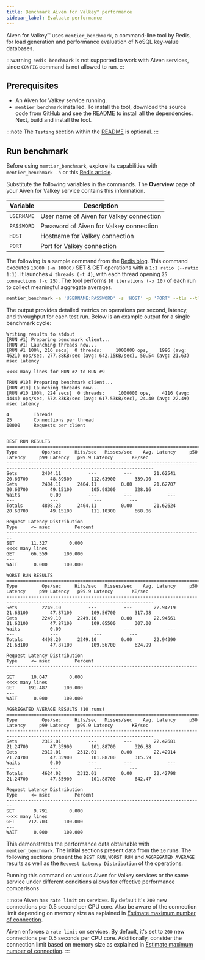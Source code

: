 ```yaml
---
title: Benchmark Aiven for Valkey™ performance
sidebar_label: Evaluate performance
---
```


Aiven for Valkey™ uses `memtier_benchmark`, a command-line tool by Redis, for load generation and performance evaluation of NoSQL key-value databases.

:::warning
`redis-benchmark` is not supported to work with Aiven services, since
`CONFIG` command is not allowed to run.
:::

## Prerequisites

-   An Aiven for Valkey service running.
-   `memtier_benchmark` installed. To install the tool, download the source code from
    [GitHub](https://github.com/RedisLabs/memtier_benchmark) and see the
    [README](https://github.com/RedisLabs/memtier_benchmark/blob/master/README.md)
    to install all the dependencies. Next, build and install the tool.

:::note
The `Testing` section within the
[README](https://github.com/RedisLabs/memtier_benchmark/blob/master/README.md) is optional.
:::

## Run benchmark

Before using `memtier_benchmark`, explore its capabilities with `mentier_benchmark -h` or
this [Redis article](https://redis.com/blog/memtier_benchmark-a-high-throughput-benchmarking-tool-for-redis-memcached/).

Substitute the following variables in the commands. The **Overview** page of
your Aiven for Valkey service contains this information.

|  Variable  |                Description                |
|------------|-------------------------------------------|
| `USERNAME` | User name of Aiven for Valkey connection |
| `PASSWORD` | Password of Aiven for Valkey connection  |
| `HOST`     | Hostname for Valkey connection           |
| `PORT`     | Port for Valkey connection               |

The following is a sample command from the
[Redis blog](https://redis.com/blog/benchmark-shared-vs-dedicated-redis-instances/). This
command executes `10000 (-n 10000)` SET & GET operations with a `1:1 ratio (--ratio 1:1)`.
It launches `4 threads (-t 4)`, with each thread opening `25 connections (-c 25)`. The
tool performs `10 iterations (-x 10)` of each run to collect meaningful aggregate
averages.

```bash
memtier_benchmark -a 'USERNAME:PASSWORD' -s 'HOST' -p 'PORT' --tls --tls-skip-verify -t 4 -n 10000 --ratio 1:1 -c 25 -x 10 -d 100 --key-pattern S:S
```

The output provides detailed metrics on operations per second, latency, and throughput for
each test run. Below is an example output for a single benchmark cycle:

```plaintext
Writing results to stdout
[RUN #1] Preparing benchmark client...
[RUN #1] Launching threads now...
[RUN #1 100%, 216 secs]  0 threads:     1000000 ops,    1996 (avg:    4621) ops/sec, 277.88KB/sec (avg: 642.15KB/sec), 50.54 (avg: 21.63) msec latency

<<<< many lines for RUN #2 to RUN #9

[RUN #10] Preparing benchmark client...
[RUN #10] Launching threads now...
[RUN #10 100%, 224 secs]  0 threads:     1000000 ops,    4116 (avg:    4444) ops/sec, 572.83KB/sec (avg: 617.53KB/sec), 24.40 (avg: 22.49) msec latency

4         Threads
25        Connections per thread
10000     Requests per client


BEST RUN RESULTS
============================================================================================================================
Type         Ops/sec     Hits/sec   Misses/sec    Avg. Latency     p50 Latency     p99 Latency   p99.9 Latency       KB/sec
----------------------------------------------------------------------------------------------------------------------------
Sets         2404.11          ---          ---        21.62541        20.60700        48.89500       112.63900       339.90
Gets         2404.11      2404.11         0.00        21.62707        20.60700        49.15100       105.98300       328.16
Waits           0.00          ---          ---             ---             ---             ---             ---          ---
Totals       4808.23      2404.11         0.00        21.62624        20.60700        49.15100       111.10300       668.06

Request Latency Distribution
Type     <= msec         Percent
------------------------------------------------------------------------
SET      11.327        0.000
<<<< many lines
GET      66.559      100.000
---
WAIT      0.000      100.000

WORST RUN RESULTS
============================================================================================================================
Type         Ops/sec     Hits/sec   Misses/sec    Avg. Latency     p50 Latency     p99 Latency   p99.9 Latency       KB/sec
----------------------------------------------------------------------------------------------------------------------------
Sets         2249.10          ---          ---        22.94219        21.63100        47.87100       109.56700       317.98
Gets         2249.10      2249.10         0.00        22.94561        21.63100        47.87100       109.05500       307.00
Waits           0.00          ---          ---             ---             ---             ---             ---          ---
Totals       4498.20      2249.10         0.00        22.94390        21.63100        47.87100       109.56700       624.99

Request Latency Distribution
Type     <= msec         Percent
------------------------------------------------------------------------
SET      10.047        0.000
<<<< many lines
GET     191.487      100.000
---
WAIT      0.000      100.000

AGGREGATED AVERAGE RESULTS (10 runs)
============================================================================================================================
Type         Ops/sec     Hits/sec   Misses/sec    Avg. Latency     p50 Latency     p99 Latency   p99.9 Latency       KB/sec
----------------------------------------------------------------------------------------------------------------------------
Sets         2312.01          ---          ---        22.42681        21.24700        47.35900       101.88700       326.88
Gets         2312.01      2312.01         0.00        22.42914        21.24700        47.35900       101.88700       315.59
Waits           0.00          ---          ---             ---             ---             ---             ---          ---
Totals       4624.02      2312.01         0.00        22.42798        21.24700        47.35900       101.88700       642.47

Request Latency Distribution
Type     <= msec         Percent
------------------------------------------------------------------------
SET       9.791        0.000
<<<< many lines
GET     712.703      100.000
---
WAIT      0.000      100.000
```

This demonstrates the performance data obtainable with `memtier_benchmark`. The initial
sections present data from the  `10` runs. The following sections present the `BEST RUN`,
`WORST RUN` and `AGGREGATED AVERAGE` results as well as the
`Request Latency Distribution` of the operations.

Running this command on various Aiven for Valkey services or the same service under
different conditions allows for effective performance comparisons

:::note
Aiven has `rate limit` on services. By default it's `200` new
connections per 0.5 second per CPU core. Also be aware of the connection
limit depending on memory size as explained in
[Estimate maximum number of connection](/docs/products/valkey/howto/estimate-max-number-of-connections).

Aiven enforces a `rate limit` on services. By default, it's set to `200` new connections
per 0.5 seconds per CPU core. Additionally, consider the connection limit based on memory
size as explained in [Estimate maximum number of connection](/docs/products/valkey/howto/estimate-max-number-of-connections).
:::
